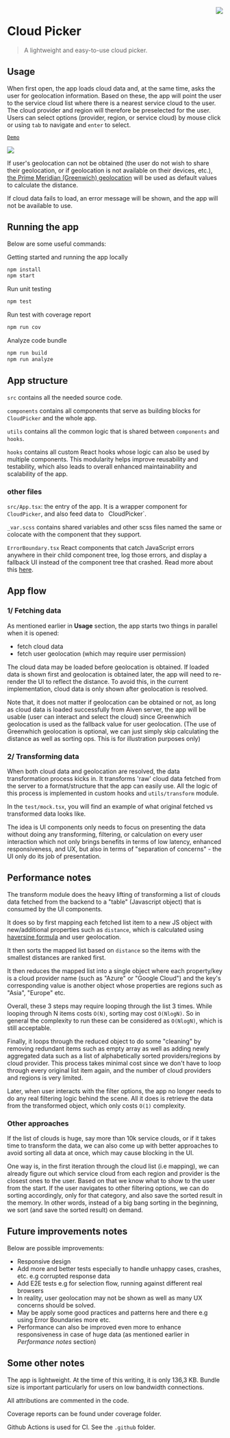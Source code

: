 <img src="docs/icon.jpeg" align="right" />

# Cloud Picker
>  A lightweight and easy-to-use cloud picker.

## Usage

When first open, the app loads cloud data and, at the same time, asks the user for geolocation information. Based on these, the app will point the user to the service cloud list where there is a nearest service cloud to the user. The cloud provider and region will therefore be preselected for the user. Users can select options (provider, region, or service cloud) by mouse click or using `tab` to navigate and `enter` to select.

[`Demo`](https://vinhnghi223.github.io/cloud-picker/)

<img src="docs/screenshot.png" />

If user's geolocation can not be obtained (the user do not wish to share their geolocation, or if geolocation is not available on their devices, etc.), [the Prime Meridian (Greenwich) geolocation](https://en.wikipedia.org/wiki/Prime_meridian_(Greenwich)) will be used as default values to calculate the distance.

If cloud data fails to load, an error message will be shown, and the app will not be available to use.

## Running the app

Below are some useful commands:

Getting started and running the app locally
```bash
npm install
npm start
```
Run unit testing

```bash
npm test
```

Run test with coverage report
```bash
npm run cov
```

Analyze code bundle
```bash
npm run build
npm run analyze
```

## App structure

`src`
contains all the needed source code.  

`components`
contains all components that serve as building blocks for `CloudPicker` and the whole app.

`utils`
contains all the common logic that is shared between `components` and `hooks`. 

`hooks`
contains all custom React hooks whose logic can also be used by multiple components. This modularity helps improve reusability and testability, which also leads to overall enhanced maintainability and scalability of the app.

### other files

`src/App.tsx`: the entry of the app. It is a wrapper component for `CloudPicker`, and also feed data to `
`CloudPicker`.

`_var.scss`
contains shared variables and other scss files named the same or colocate with the component that they support.

`ErrorBoundary.tsx`
React components that catch JavaScript errors anywhere in their child component tree, log those errors, and display a fallback UI instead of the component tree that crashed. Read more about this [here](https://reactjs.org/docs/error-boundaries.html).
## App flow

### 1/ Fetching data
As mentioned earlier in **Usage** section, the app starts two things in parallel when it is opened: 
- fetch cloud data 
- fetch user geolocation (which may require user permission) 

The cloud data may be loaded before geolocation is obtained. If loaded data is shown first and geolocation is obtained later, the app will need to re-render the UI to reflect the distance.
To avoid this, in the current implementation, cloud data is only shown after geolocation is resolved. 

Note that, it does not matter if geolocation can be obtained or not, as long as cloud data is loaded successfully from Aiven server, the app will be usable (user can interact and select the cloud) since Greenwhich geolocation is used as the fallback value for user geolocation. (The use of Greenwhich geolocation is optional, we can just simply skip calculating the distance as well as sorting ops. This is for illustration purposes only)

### 2/ Transforming data
When both cloud data and geolocation are resolved, the data transformation process kicks in. It transforms 'raw' cloud data fetched from the server to a format/structure that the app can easily use. All the logic of this process is implemented in custom hooks and `utils/transform` module.

In the `test/mock.tsx`, you will find an example of what original fetched vs transformed data looks like.

The idea is UI components only needs to focus on presenting the data without doing any transforming, filtering, or calculation on every user interaction which not only brings benefits in terms of low latency, enhanced responsiveness, and UX, but also in terms of "separation of concerns"  - the UI only do its job of presentation.

## Performance notes

The transform module does the heavy lifting of transforming a list of clouds data fetched from the backend to a "table" (Javascript object) that is consumed by the UI components. 

It does so by first mapping each fetched list item to a new JS object with new/additional properties such as `distance`, which is calculated using [haversine formula](https://en.wikipedia.org/wiki/Haversine_formula) and user geolocation. 

It then sorts the mapped list based on `distance` so the items with the smallest distances are ranked first.

It then reduces the mapped list into a single object where each property/key is a cloud provider name (such as "Azure" or "Google Cloud") and the key's corresponding value is another object whose properties are regions such as "Asia", "Europe" etc.

Overall, these 3 steps may require looping through the list 3 times. While looping through N items costs `O(N)`, sorting may cost `O(NlogN)`. So in general the complexity to run these can be considered as `O(NlogN)`, which is still acceptable.

Finally, it loops through the reduced object to do some "cleaning" by removing redundant items such as empty array as well as adding newly aggregated data such as a list of alphabetically sorted providers/regions by cloud provider. This process takes minimal cost since we don't have to loop through every original list item again, and the number of cloud providers and regions is very limited.

Later, when user interacts with the filter options, the app no longer needs to do any real filtering logic behind the scene. All it does is retrieve the data from the transformed object, which only costs `O(1)` complexity.

### Other approaches

If the list of clouds is huge, say more than 10k service clouds, or if it takes time to transform the data, we can also come up with better approaches to avoid sorting all data at once, which may cause blocking in the UI.

One way is, in the first iteration through the cloud list (i.e mapping), we can already figure out which service cloud from each region and provider is the closest ones to the user. Based on that we know what to show to the user from the start. If the user navigates to other filtering options, we can do sorting accordingly, only for that category, and also save the sorted result in the memory. In other words, instead of a big bang sorting in the beginning, we sort (and save the sorted result) on demand.

## Future improvements notes

Below are possible improvements:
- Responsive design
- Add more and better tests especially to handle unhappy cases, crashes, etc. e.g corrupted response data
- Add E2E tests e.g for selection flow, running against different real browsers
- In reality, user geolocation may not be shown as well as many UX concerns should be solved.
- May be apply some good practices and patterns here and there e.g using Error Boundaries more etc.
- Performance can also be improved even more to enhance responsiveness in case of huge data (as mentioned earlier in *Performance notes* section)

## Some other notes

The app is lightweight. At the time of this writing, it is only 136,3 KB.
Bundle size is important particularly for users on low bandwidth connections.

All attributions are commented in the code.

Coverage reports can be found under coverage folder.

Github Actions is used for CI. See the `.github` folder.

